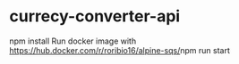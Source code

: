 # currecy-converter-api
npm install
Run docker image with https://hub.docker.com/r/roribio16/alpine-sqs/​
npm run start